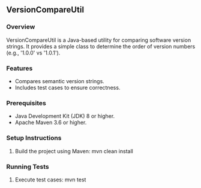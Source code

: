 ## VersionCompareUtil

### Overview
VersionCompareUtil is a Java-based utility for comparing software version strings. It provides a simple class to determine the order of version numbers (e.g., '1.0.0' vs '1.0.1').

### Features
- Compares semantic version strings.
- Includes test cases to ensure correctness.

### Prerequisites
- Java Development Kit (JDK) 8 or higher.
- Apache Maven 3.6 or higher.

### Setup Instructions
1. Build the project using Maven:
   mvn clean install


### Running Tests
1. Execute test cases:
   mvn test
   